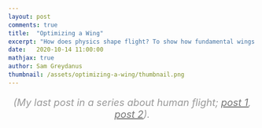 ```yaml
---
layout: post
comments: true
title:  "Optimizing a Wing"
excerpt: "How does physics shape flight? To show how fundamental wings are, I derive one from scratch by differentiating through a wind tunnel simulation. This my last post in a series about human flight."
date:   2020-10-14 11:00:00
mathjax: true
author: Sam Greydanus
thumbnail: /assets/optimizing-a-wing/thumbnail.png
---
```


<p style="font-size: 20px;text-align: center;color: #999;"><i>(My last post in a series about human flight; <a target="_blank" style="color: #777;" href="../../../../2020/10/12/story-of-flight/">post 1</a>, <a target="_blank" style="color: #777;" href="../../../../2020/10/13/stepping-stones/">post 2</a>).</i></p>

<div>
	<style>
		#linkbutton:link, #linkbutton:visited {
		  background-color: rgb(180,180,180);
		  border-radius: 4px;
		  color: white;
		  padding: 6px 0px;
		  width: 150px;
		  text-align: center;
		  text-decoration: none;
		  display: inline-block;
		  text-transform: uppercase;
		  font-size: 13px;
		  margin: 8px;
		}

		#linkbutton:hover, #linkbutton:active {
		  background-color: rgba(160,160,160);
		}

		.playbutton {
		  background-color: rgba(0, 153, 51);
		  /*background-color: rgba(255, 130, 0);*/
		  border-radius: 4px;
		  color: white;
		  padding: 3px 8px;
		  /*width: 60px;*/
		  text-align: center;
		  text-decoration: none;
		  text-transform: uppercase;
		  font-size: 12px;
		  /*display: block;*/
		  /*margin-left: auto;*/
		  margin: 8px 0px;
		  margin-right: auto;
		  min-width:80px;
		}
	</style>
</div>


<div class="imgcap_noborder" style="display: block; margin-left: auto; margin-right: auto; text-align:center; width:70%" >
    <img alt="" src="/assets/optimizing-a-wing/wing_shape.png" onclick="toggleWingShape()" style="width:300px" id="wingShapeImage" />
    <img alt="" src="/assets/optimizing-a-wing/wing_flow.png" onclick="toggleWingFlow()" style="width:300px" id="wingFlowImage" />
	<div class="thecap" style="text-align:center;"><b>Figure 1:</b> In this post, we'll simulate a wind tunnel, place a rectangular occlusion in it, and then use gradient descent to turn it into a wing. <p style="color:grey; display:inline;">[The images above are videos. Click them to pause or play.]</p></div>
</div>

<div style="display: block; margin-left: auto; margin-right: auto; width:100%; text-align:center;">
	<a href="https://bit.ly/3j3Wcu4" id="linkbutton" target="_blank">Read the paper</a>
	<a href="https://colab.research.google.com/drive/1RTsSyr7B3THKVGp_44Oyh7rxBriOHzJ7?usp=sharing" id="linkbutton" target="_blank">Run in browser</a>
	<a href="https://github.com/greydanus/optimize_wing" id="linkbutton" target="_blank">Get the code</a>
</div>

Legos are an excellent meta-toy in that they represent the potential for a near-infinite number of toys depending on how you assemble them. Each brick has structure. But each brick is only interesting to the extent that it can combine with other bricks, forming new and more complex structures. So in order to enjoy Legos, you have to figure out how they fit together and come up with a clever way of making the particular toy you have in mind. Once you have mastered a few simple rules, the open-ended design of Lego bricks lets you build anything you can imagine.

Our universe has the same versatile structure. It seems to run according to just a few simple forces, but as those forces interact, they give rise to intricate patterns across many scales of space and time. You see this everywhere you look in nature -- in the fractal design of a seashell or the intricate polities of a coral. In the convection of a teacup or the circulation of the atmosphere. And this simple structure even determines the shape and behavior of man's most complicated flying machines.


To see this more clearly, we are going to start from the basic physical laws of airflow and use them to derive the shape of a wing.[^fn18] Since we are using so few assumptions, the wing shape we come up with will be as fundamental as the physics of the air that swirls around it. This is pretty fundamental. In fact, if an alien species started building flying machines on another planet, they would probably converge on a similar shape.

### Navier-Stokes

We will begin this journey with the [Navier-Stokes equation](https://www.britannica.com/science/Navier-Stokes-equation), which sums up pretty much everything we know about fluid dynamics. It describes how tiny fluid parcels interact with their neighbors. The process of solving fluid dynamics problems comes down to writing out this equation and then deciding which terms we can safely ignore. In our case, we would like to simulate the flow of air through a wind tunnel and then use it to evaluate various wing shapes.

Since the pressure differences across a wind tunnel are small, one of the first assumptions we can make is that air is incompressible. This lets us use the [incompressible form](https://en.wikipedia.org/wiki/Navier%E2%80%93Stokes_equations#Incompressible_flow) of the Navier-Stokes equation:


<span id="longEqnWithSmallScript_A" style="display:block; margin-left:auto;margin-right:auto;text-align:center;">
$$
\underbrace{\frac{\partial \mathbf{u}}{\partial t}}_{\text{velocity update}} ~=~ - \underbrace{(\mathbf{u} \cdot \nabla)\mathbf{u}}_{\text{self-advection}} ~+~ \underbrace{\nu \nabla^2 \mathbf{u}}_{\text{viscous diffusion}} \\
~+~ \underbrace{f}_{\text{velocity $\uparrow$ due to forces}}
$$
</span>
<span id="longEqnWithLargeScript_A" style="display:block; margin-left:auto;margin-right:auto;text-align:center;">
$$
\underbrace{\frac{\partial \mathbf{u}}{\partial t}}_{\text{velocity update}} ~=~ - \underbrace{(\mathbf{u} \cdot \nabla)\mathbf{u}}_{\text{self-advection}} ~+~ \underbrace{\nu \nabla^2 \mathbf{u}}_{\text{viscous diffusion}} ~+~ \underbrace{f}_{\text{velocity $\uparrow$ due to forces}}
$$
</span>

Another term we can ignore is viscous diffusion. Viscous diffusion describes how fluid parcels distribute their momenta due to sticky interactions with their neighbors. We would say that a fluid with high viscosity is "thick": common examples include molasses and motor oil. Even though air is much thinner, viscous interactions still cause a layer of slow-moving air to form along the surface of an airplane wing. However, we can ignore this boundary layer because its contribution to the aerodynamics of the wing is small compared to that of self-advection.

The final term we can ignore is the forces term, as there will be no forces on the air once it enters the wind tunnel. And so we are left with but a hair of the original Navier-Stokes hairball:

$$
\underbrace{\frac{\partial \mathbf{u}}{\partial t}}_{\text{velocity update}} = \underbrace{- (\mathbf{u} \cdot \nabla)\mathbf{u}}_{\text{self-advection ("velocity follows itself")}}
$$

This simple expression describes the effects that really dominate wind tunnel physics. It says, intuitively, that "the change in velocity over time is due to the fact that velocity follows itself." So the entire simulation comes down to two simple rules:

<ul>
	<li>
		• Rule 1: Velocity follows itself <div id="advection_info_toggle" onclick="hideShowAdvection()" style="cursor: pointer;display:inline">(+)</div>
		<ul>
		<div id="advection_info" style="display: none;"><i>The technical term for this effect is "self-advection." Advection is when a field, say, of smoke, is moved around by the velocity of a fluid. Self-advection is a special case where the field being advected is the velocity field, and so it actually advects itself. In principle, a self-advection step is as simple as moving the velocity field according to x' = v * dt + x at every point on the grid. We can simulate self-advection over time by repeating this over and over again.</i></div>
		</ul>
	</li>
	<li>
		<!-- <b>Rule 1: Velocity follows itself</b> -->
		• Rule 2: Volume is conserved <div id="projection_info_toggle" onclick="hideShowProjection()" style="cursor: pointer;display:inline">(+)</div>
		<ul>
		<div id="projection_info" style="display: none;"><i>This rule comes from our incompressibility assumption and the process of enforcing it is called projection. Since volume is conserved, fluid parcels can only move into positions that their neighbors have recently vacated. This puts a strong constraint on our simulation's velocity field: it needs to be volume-conserving. Fortunately, Helmholtz’s theorem tells us that any vector field can be decomposed into an incompressible field and a gradient field, as a figure from <a href="https://drive.google.com/file/d/1upKFdtnM0xcTVxNsPHI1KCvmcanAJheL/view?usp=sharing">this paper</a> shows:
			<div class="imgcap_noborder" style="display: block; margin-left: auto; margin-right: auto; width:70%">
				<img src="/assets/optimizing-a-wing/decomposition.png" style="width:100%">
			</div>
		One way to make our velocity field incompressible is to find the gradient field and then subtract it from the original field as shown above. This <i>projects</i> our velocity field onto a volume-conserving manifold.</i>
		</div>
		</ul>
	</li>
</ul>

By alternating between these two rules, we can iteratively 1) move the system forward in time and 2) enforce conservation of volume and mass. In practice, we implement each rule as a separate function and then apply both functions to the system at every time step. This allows us to simulate, say, a gust of wind passing through the wind tunnel. But before we can direct this wind over a wing, we need to decide how to represent the wing itself.

### Representing the Wing

<div>
<div style="display:inline">The wing is an internal boundary, or occlusion, of the flow. A good way to represent an occlusion is with a mask of zeros and ones. But since the goal of our wind tunnel is to try out different wing shapes, we need our wing to be continuously deformable. So we will allow the mask to take on continuous values between zero and one, making it semi-permeable in proportion to its mask values. This lets us add semi-permeable obstructions to the wind tunnel as shown:</div> <div id="filter_info_toggle" onclick="hideShowFilter()" style="cursor: pointer;display:inline">(+)</div>
</div>


<div id="filter_info" style="display: none;"><i><b>A note on filtering.</b> In practice, the wing is still not quite continuously deformable. Big differences in the mask at neighboring grid points can lead to sharp boundary conditions and non-physical airflows around the mask. One way to reduce this effect is to apply a Gaussian filter around the edges of the mask so as to prevent these grid-level pathologies. This approach may seem a bit arbitrary at first glance, but it is actually a common simulation technique used in, for example, <a href="https://doi.org/10.1007/s00158-010-0594-7">topology optimization</a>, <a href="https://web.stanford.edu/group/ctr/ResBriefs03/gullbrand.pdf">large</a> <a href="https://doi.org/10.1063/1.3485774">eddy simulation</a>, and <a href="https://graphics.stanford.edu/courses/cs468-03-fall/Papers/Levin_MovingLeastSquares.pdf">3D graphics</a>.</i></div>

<div class="imgcap" style="display: block; margin-left: auto; margin-right: auto; width:99.9%">
  <div style="width:19.5%; min-width:150px; display: inline-block; vertical-align: top;">
    <img src="/assets/optimizing-a-wing/mask/mask_0.00.png" style="width:100%">
    <div style="text-align: left;">Mask = 0.0</div>
  </div>
    <div style="width:19.5%; min-width:150px; display: inline-block; vertical-align: top;">
    <img src="/assets/optimizing-a-wing/mask/mask_0.05.png" style="width:100%">
    <div style="text-align: left;">Mask = 0.05</div>
  </div>
    <div style="width:19.5%; min-width:150px; display: inline-block; vertical-align: top;">
    <img src="/assets/optimizing-a-wing/mask/mask_0.12.png" style="width:100%">
    <div style="text-align: left;">Mask = 0.12</div>
  </div>
  <div style="width:19.5%; min-width:150px; display: inline-block; vertical-align: top;">
    <img src="/assets/optimizing-a-wing/mask/mask_0.50.png" style="width:100%">
    <div style="text-align: left;">Mask = 0.5</div>
  </div>
  <div style="width:19.5%; min-width:150px; display: inline-block; vertical-align: top;">
    <img src="/assets/optimizing-a-wing/mask/mask_1.00.png" style="width:100%">
    <div style="text-align: left;">Mask = 1.0</div>
  </div>
</div>

### Choosing an Objective

Now we are at the point where we can simulate how air flows over arbitrary, semi-permeable shapes. But in order to determine which of these shapes makes a better wing, we still need to define a measure of performance. There are many qualities that one could look for in a good wing, but we will begin with the most obvious: it should convert horizontal air velocity into upward force as efficiently as possible. We can measure this ability using something called the lift-drag ratio where "lift" measures the upward force generated by the wing and "drag" measures the frictional forces between the air and the wing. Since "change in downward airflow" in the tunnel is proportional to the upward force on the wing, we can use it as a proxy for lift. Likewise, "change in rightward airflow" is a good proxy for the drag forces on the wing. With this in mind, we can write out the objective function as

$$
\max_{\theta} L/D
$$

where \\(\theta\\) represents some tunable parameters associated with the shape of the wing mask and \\(L/D\\) can be obtained using the initial and final wind velocities of the simulation according to

$$
\begin{align}
     L/D &= \frac{\text{lift}}{\text{drag}}\\
    &= \frac{\text{change in downward airflow}}{-\text{change in rightward airflow}}\\
    &= \frac{ -\big ( v_y(t)-v_y(0) \big )}{-\big ( v_x(t)-v_x(0) \big )}\\
    &= \frac{ v_y(t)-v_y(0) }{ v_x(t)-v_x(0)}
\end{align}
$$

Solving this optimization problem will give us a wing shape that generates the most efficient lift possible. In other words, we new have the correct problem setup; what remains is to figure out how to solve it.

### Optimization

<div>
<div style="display:inline">We are going to solve this problem with gradient ascent. Gradient ascent is simple and easy to implement, but there is one important caveat: we need a way to efficiently compute the gradient of the objective function with respect to the wing mask parameters. This involves differentiating through each step of the fluid simulation in turn – all of the way back to the initial conditions. This would be difficult to implement by hand, but fortunately there is a tool called <a href="https://github.com/HIPS/autograd">Autograd</a> which can perform this back-propagation of gradients automatically. We will use Autograd to compute the gradients of the mask parameters, move the mask parameters in that direction, and then repeat this process until the lift-drag ratio reaches a local maximum.</div> <div id="autograd_info_toggle" onclick="hideShowAutograd()" style="cursor: pointer;display:inline">(+)</div>
</div>

<div id="autograd_info" style="display: none;"><i><b>A note on Autograd.</b> Amazingly, every mathematical operation we've described so far – from the wing masking operation to the advection and projection functions to the lift-drag ratio – is differentiable. This is why we can use Autograd to compute analytic gradients with respect to the mask parameters. Autograd uses <a href="https://en.wikipedia.org/wiki/Automatic_differentiation">automatic differentiation</a>, closely related to the <a href="http://www.dolfin-adjoint.org/en/latest/documentation/maths/2-problem.html">adjoint method</a>, to propagate gradient information backwards through the simulation until it reaches the parameters of the wing mask. We can do all of this in a one-line function transformation:<code>grad_fn = autograd.value_and_grad(get_lift_drag_ratio)</code>.</i></div>

So let’s review. Our goal is to simulate a wind tunnel and use it to derive a wing shape. We began by writing down the general Navier-Stokes equation and eliminating irrelevant terms: all of them but self-advection. Next, we figured out how to represent a wing shape in the tunnel using a continuously-deformable occlusion. Finally, we wrote down an equation for what a good wing should do and discussed how to optimize it. Now it is time to put everything together in about two hundred lines of code and see what happens when we run it...

<div class="imgcap_noborder" style="display: block; margin-left: auto; margin-right: auto; width:100%; min-width: 300px">
	<img alt="" src="/assets/optimizing-a-wing/optimize_wing.png" />
</div>

<div class="imgcap_noborder" style="display: block; margin-left: auto; margin-right: auto; width:37%; min-width: 300px">
	<p style="display:inline;"><div style="color:black;font-size: 18px">Final result</div> <div style="color:grey;">[Click image to pause or play.]</div></p>
	<img alt="" src="/assets/optimizing-a-wing/wing.png" onclick="toggleBasicWing()" id="basicWing" />
</div>

Sure enough, we get a beautiful little wing. Of all possible shapes, this is the very best one for creating efficient lift in our wind tunnel. This wing is definitely a toy solution since our simulation is coarse and not especially accurate. However, after making a few simple improvements we would be able to design real airplane wings this way. We would just need to:

1. Simulate in 3D instead of 2D
2. Use a mesh parameterization instead of a grid
3. Make the flow laminar and compressible

Aside from these improvements, the overall principle is much the same. In both cases, we write down some words and symbols, turn them into code, and then use the code to shape our wing.[^fn14] The fact that we can do all of this without ever building a physical wing makes it feel a bit like magic. But this process really works, for when we [put these wings on airplanes](http://aero-comlab.stanford.edu/Papers/jameson-cincin-pm.pdf#page=36) and trust them with our lives, they carry us safely to our destinations.[^fn3] [^fn17]




Just like the real wind tunnels of the twentieth century, these simulated wind tunnels need to go through lots of debugging before we can trust them. In fact, while building this demo we discovered a number of ways that things can go wrong. Here are some of the most amusing failure cases:

<div class="imgcap_noborder" style="display: block; margin-left: auto; margin-right: auto; width:100%">
	<img src="/assets/optimizing-a-wing/sim_bloopers.png" style="width:100%">
</div>

Several of these wings are just plain dreadful. But others seem reasonable, if unexpected. The two-wing solution is particularly amusing. We did not intend for this "biplane" solution to occur, and yet it is a completely viable way of solving the objective we wrote down. One advantage to keeping the problem setup so simple is that, in doing so, we left space for these surprising behaviors to occur.

### The Manifold of Solutions

There are variations on the base wing shape which excel in particular niches. Sometimes we will want a wing that is optimal at high speeds and other times we will want one that is optimal at low speeds. In order to accommodate a large fuselage, we might want an extra-thick wing. Alternatively, in order to reduce its overall weight, we might want to keep it thin. It turns out that we can change simulation parameters and add auxiliary losses to find optimal wing shapes for each of these scenarios.


<div class="imgcap_noborder" style="display: block; margin-left: auto; margin-right: auto; width:60%; min-width: 300px">
	<img src="/assets/optimizing-a-wing/sim_manifold.png" style="width:100%">
</div>
Our wind tunnel simulation is interesting first, because it illustrates how the Platonic ideal of wing design is rooted in the laws of physics. As we saw in the earlier posts, there were many cultural and technological forces that contributed to airfoil design. These forces were important for many reasons, but they were not the primary factor in the wing shapes they produced -- physics was.

But to balance this idea, we have also shown how a million variants of the Platonic form of a wing can fulfill particular needs. Indeed, these variants could be said to occupy complimentary niches in the same way that different birds and flying insects occupy different niches in nature. After all, even though nature follows the laws of physics with absolute precision, she takes a consummate joy in variation. Look at the variety of wing shapes in birds, for example.[^fn4] Species of hummingbirds have wings with low aspect ratios that enable quick, agile flight patterns. Other birds, like the albatross, have high aspect ratios for extreme efficiency. Still others, like the common raven, are good all-around fliers. Remarkably, we are beginning to see this same speciation occur in modern aircraft as well. There are surveillance planes built for speed and stealth, short-winged bush planes built for maneuverability, and massive commercial airliners built for efficiency.[^fn5]

<div class="imgcap" style="display: block; margin-left: auto; margin-right: auto; width:99.9%">
  <div style="width:36.4815%; min-width:200px; display: inline-block; vertical-align: top;">
    <img src="/assets/optimizing-a-wing/bird_shapes.png" style="width:100%">
    <div style="text-align: left;">A figure from <a href="https://doi.org/10.2307/3677110">Lockwood (1998)</a> arranging bird species by wing pointedness and wingtip convexity. Different wing designs stem from adaptations to different ecological niches.</div>
  </div>
  <div style="width:62.073%; min-width:300px; display: inline-block; vertical-align: top;">
    <img src="/assets/optimizing-a-wing/norberg2002.png" style="width:100%">
    <div style="text-align:left;">A plot by <a href="https://doi.org/10.1002/jmor.10013">Lindhe (2002)</a> showing aspect ratio versus wing loading index in some birds, airplanes, a hang-glider, a butterfly, and a maple seed. Just like the families of birds, different human flying machines display substantial variation along these axes.</div>
  </div>
</div>

Perhaps less intuitively, even a single bird is capable of a huge range of wing shapes. The falcon, for example, uses different wing shapes for soaring, diving, turning, and landing. Its wings are not static things, but rather deformable, dynamic objects which are constantly adapting to their surroundings. And once again, we are beginning to see the same thing happen in modern aircrafts like the Boeing 747. The figure below shows how its triple-slotted wing design lets pilots reconfigure the airfoil shape during takeoff, cruising, and landing.

<div class="imgcap" style="display: block; margin-left: auto; margin-right: auto; width:99.9%">
  <div style="width:55%; min-width:250px; display: inline-block; vertical-align: top;">
    <img src="/assets/optimizing-a-wing/bird_morph.png" style="width:100%">
  </div>
  <div style="width:44.3%; min-width:250px; display: inline-block; vertical-align: top;">
    <img src="/assets/optimizing-a-wing/plane_morph.png" style="width:100%">
  </div>
</div>

### Closing Thoughts

One of the lessons from attempting to optimize a wing is that the optimization itself is never the full story. When we write down the optimization objective (like we did above), our minds already have a vague desire to obtain a wing. And behind that desire, our minds may want to obtain a wing because we are drawn to the technology of flight. And perhaps we are drawn to flight for the same reasons that the early aviators were -- because it promises freedom, glory, and adventure. And behind those desires -- what? The paradox of an objective function is that it always seems to have a deeper objective behind it.

The deeper objectives do not change as quickly. Even as the early aviators progressed from wingsuits to gliders to planes, they retained the same fundamental desire to fly. Their specific desires, of course, were different: some wanted to survive a tower jump and others wanted to break the speed of sound. And their specific desires led to specific improvements in technology such as a better understanding of the Smeaton coefficient or a stable supercritical airfoil. Once they made these improvements, the next generation was able to use them to pursue more ambitious goals. But even as this cycle progressed, the desire to fly continued to inspire and even unify their efforts.

<!-- The desire to fly is remarkable in that it is something that our biology alone cannot satisfy. In this way we are a bit like hermit crabs -- creatures who are born without the ability to grow a shell and yet need one to survive as adults. As they mature, they must cast about their tide pools for a suitable shell. And when they find one, they clean it, fit themselves to it, and their bodies grow or shrink to make the fit perfect. But whereas hermit crabs seek out shells because they want safety, humans seek out flight because they are after things like freedom, adventure, and beauty. We are not trying to achieve stasis; rather, we are aiming for a future that is different and better. That is what made us a flying species in the first place and that is what will propel us even higher tomorrow. -->
<div class="imgcap_noborder">
  <img src="/assets/optimizing-a-wing/hummingbird.png" style="width:15%;min-width:150px;">
</div>

<!-- So we beat on, wings angled into the wind, borne ceaselessly into the future. -->

## Footnotes

[^fn1]: Note: the code and overall approach to optimizing a wing in a fluid simulation is built on [this Autograd example](https://github.com/HIPS/autograd/blob/master/examples/fluidsim/wing.png).
[^fn2]: Our simulation is based on: Stam, Jos. [Real-Time Fluid Dynamics for Games](https://drive.google.com/file/d/1upKFdtnM0xcTVxNsPHI1KCvmcanAJheL/view). _Proceedings of the Game Developer Conference_, 2003.
[^fn3]: Jameson, Antony and Vassberg, John. [Computational fluid dynamics for aerodynamic design - Its current and future impact](https://doi.org/10.2514/6.2001-538), _American Institute of Aeronautics & Astronautics_, 2012.
[^fn4]: Lockwood, Rowan and Swaddle, John P. and Rayner, Jeremy M. V. [Avian Wingtip Shape Reconsidered: Wingtip Shape Indices and Morphological Adaptations to Migration](https://doi.org/10.2307/3677110), _Journal of Avian Biology_ Vol. 29, No. 3, pp. 273-292, 1998.
[^fn5]: Norberg, Ulla M. Lindhe. [Structure, Form, and Function of Flight in Engineering and the Living World](https://doi.org/10.1002/jmor.10013). _Journal of Morphology_, 2002.
[^fn6]: Mouret, Jean-Baptiste and Clune, Jeff. [Illuminating search spaces by mapping elites](https://arxiv.org/abs/1504.04909). _ArXiv preprint_, 2015.
[^fn7]: Cully, Antoine and Clune, Jeff and Taraporeand, Danesh and Mouret, Jean-Baptiste. [Robots that can adapt like animals](https://www.nature.com/articles/nature14422). _Nature_, 2015.
[^fn8]: Wang, Rui and Lehman, Joel and Rawal, Aditya and Zhi, Jiale and Li, Yulun and Clune, Jeff, Stanley, Kenneth O. [Enhanced POET: Open-ended Reinforcement Learning through Unbounded Invention of Learning Challenges and their Solutions](https://arxiv.org/abs/2003.08536). _International Conference on Machine Learning (ICML)_, 2020.
[^fn9]: Czarnecki, Wojciech Marian, et al. [Real World Games Look Like Spinning Tops](https://arxiv.org/abs/2004.09468). _arXiv preprint arXiv:2004.09468_, 2020.
[^fn10]: Vinyals, O., Babuschkin, I., Czarnecki, W.M. et al. [Grandmaster level in StarCraft II using multi-agent reinforcement learning](https://doi.org/10.1038/s41586-019-1724-z). Nature 575, 350–354 (2019).
[^fn11]: This is the intuition behind [emergence](https://en.wikipedia.org/wiki/Emergence) in complexity theory. Emergence makes the most sense in the context of physics because toy examples are easy to isolate. Phil Anderson does a good job explaining a few of these examples in his article "[More is Different](http://robotics.cs.tamu.edu/dshell/cs689/papers/anderson72more_is_different.pdf)."
[^fn13]: See also the myth of [Sisyphus](https://en.wikipedia.org/wiki/Sisyphus).
[^fn14]: See [this online textbook page](https://optimization.mccormick.northwestern.edu/index.php/Wing_Shape_Optimization) for an overview of full-scale wing optimization techniques.
[^fn15]: Balduzzi, David, et al. [Open-ended Learning in Symmetric Zero-sum Games](https://arxiv.org/abs/1901.08106). arXiv preprint arXiv:1901.08106 (2019).
[^fn16]: Lehman, Joel, and Kenneth O. Stanley. [Evolving a diversity of virtual creatures through novelty search and local competition.](https://doi.org/10.1145/2001576.2001606) _Proceedings of the 13th annual conference on Genetic and evolutionary computation._ 2011.
[^fn17]: Jameson, Antony. [Airplane Design with Aerodynamic Shape Optimization](http://aero-comlab.stanford.edu/Papers/AirplaneDesignShanghai.pdf), _Commercial Aircraft Company of China, Shanghai_, 2010.
[^fn18]: Specifically, we build on ideas laid out in [Maclurin et al. (2018)](https://github.com/HIPS/autograd/blob/master/examples/fluidsim/wing.png).
[^fn19]: We'd call this an "Euler integration" of the dynamics. The problem with Euler integration is that when you run it on a grid, small numerical errors can accumulate into big ones. There's a related approach called the "Backward Euler" method which mitigates these errors. In Backward Euler, we use the final velocity rather than the initial velocity to perform advection: the update becomes \\(x_1 = v_1 \Delta t + x_0\\) instead. To gain deeper intuition for why this is a good idea, refer to page eight of [Stam (2003)](https://drive.google.com/file/d/1upKFdtnM0xcTVxNsPHI1KCvmcanAJheL/view).
[^fn20]: Following [Stam (2003)](https://drive.google.com/file/d/1upKFdtnM0xcTVxNsPHI1KCvmcanAJheL/view), we implement this step by using a few iterations of the <a href="https://en.wikipedia.org/wiki/Gauss%E2%80%93Seidel_method">Gauss-Seidel method</a> to solve <a href="https://en.wikipedia.org/wiki/Poisson%27s_equation">Poisson's equation</a>.

<script language="javascript">
	function toggleWingShape() {

		path = document.getElementById("wingShapeImage").src
	    if (path.split('/').pop() == "wing_shape.png") {
	        document.getElementById("wingShapeImage").src = "/assets/optimizing-a-wing/wing_shape.gif";
	    } else {
	        document.getElementById("wingShapeImage").src = "/assets/optimizing-a-wing/wing_shape.png";
	    }
	}
</script>

<script language="javascript">
	function toggleWingFlow() {

		path = document.getElementById("wingFlowImage").src
	    if (path.split('/').pop() == "wing_flow.png") {
	        document.getElementById("wingFlowImage").src = "/assets/optimizing-a-wing/wing_flow.gif";
	    } else {
	        document.getElementById("wingFlowImage").src = "/assets/optimizing-a-wing/wing_flow.png";
	    }
	}

function toggleBasicWing() {

    path = document.getElementById("basicWing").src
      if (path.split('/').pop() == "wing.png") {
          document.getElementById("basicWing").src = "/assets/optimizing-a-wing/wing_flow.gif";
      } else {
          document.getElementById("basicWing").src = "/assets/optimizing-a-wing/wing.png";
      }
  }

function hideShowAdvection() {
  var x = document.getElementById("advection_info");
  var y = document.getElementById("advection_info_toggle");
  if (x.style.display === "none") {
    x.style.display = "inline"; y.textContent = "(–)"
  } else {
    x.style.display = "none"; y.textContent = "(+)"
  }
}
function hideShowProjection() {
  var x = document.getElementById("projection_info");
  var y = document.getElementById("projection_info_toggle");
  if (x.style.display === "none") {
    x.style.display = "inline"; y.textContent = "(–)"
  } else {
    x.style.display = "none"; y.textContent = "(+)"
  }
}
function hideShowFilter() {
  var x = document.getElementById("filter_info");
  var y = document.getElementById("filter_info_toggle");
  if (x.style.display === "none") {
    x.style.display = "inline"; y.textContent = "(–)"
  } else {
    x.style.display = "none"; y.textContent = "(+)"
  }
}
function hideShowAutograd() {
  var x = document.getElementById("autograd_info");
  var y = document.getElementById("autograd_info_toggle");
  if (x.style.display === "none") {
    x.style.display = "inline"; y.textContent = "(–)"
  } else {
    x.style.display = "none"; y.textContent = "(+)"
  }
}
</script>


<script>
    function getBrowserSize(){
       var w, h;

         if(typeof window.innerWidth != 'undefined')
         {
          w = window.innerWidth; //other browsers
          h = window.innerHeight;
         } 
         else if(typeof document.documentElement != 'undefined' && typeof      document.documentElement.clientWidth != 'undefined' && document.documentElement.clientWidth != 0) 
         {
          w =  document.documentElement.clientWidth; //IE
          h = document.documentElement.clientHeight;
         }
         else{
          w = document.body.clientWidth; //IE
          h = document.body.clientHeight;
         }
       return {'width':w, 'height': h};
}

if(parseInt(getBrowserSize().width) < 600){
 document.getElementById("longEqnWithLargeScript_A").style.display = "none";
}
if(parseInt(getBrowserSize().width) > 600){
 document.getElementById("longEqnWithSmallScript_A").style.display = "none";
}
</script>
